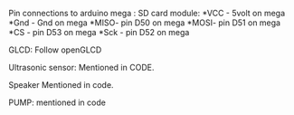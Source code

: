 Pin connections to arduino mega :
SD card module:
*VCC - 5volt on mega
*Gnd - Gnd on mega
*MISO- pin D50  on mega
*MOSI- pin D51  on mega
*CS  - pin D53  on mega
*Sck - pin D52  on mega

GLCD:
Follow openGLCD 

Ultrasonic sensor:
Mentioned in CODE.

Speaker 
Mentioned in code.

PUMP:
mentioned in code 

